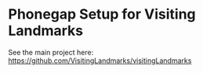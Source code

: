# Phonegap Setup for Visiting Landmarks

See the main project here: https://github.com/VisitingLandmarks/visitingLandmarks